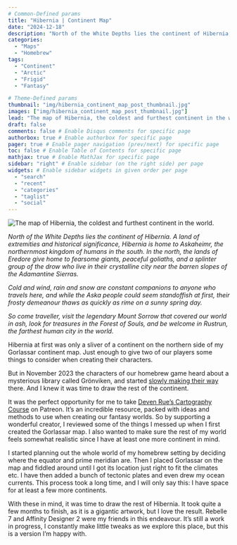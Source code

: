 ```yaml
---
# Common-Defined params
title: "Hibernia | Continent Map"
date: "2024-12-18"
description: "North of the White Depths lies the continent of Hibernia, a land of extremities and historical significance."
categories:
  - "Maps"
  - "Homebrew"
tags:
  - "Continent"
  - "Arctic"
  - "Frigid"
  - "Fantasy"

# Theme-Defined params
thumbnail: "img/hibernia_continent_map_post_thumbnail.jpg"
images: ["img/hibernia_continent_map_post_thumbnail.jpg"]
lead: "The map of Hibernia, the coldest and furthest continent in the world." # Lead text
draft: false
comments: false # Enable Disqus comments for specific page
authorbox: true # Enable authorbox for specific page
pager: true # Enable pager navigation (prev/next) for specific page
toc: false # Enable Table of Contents for specific page
mathjax: true # Enable MathJax for specific page
sidebar: "right" # Enable sidebar (on the right side) per page
widgets: # Enable sidebar widgets in given order per page
  - "search"
  - "recent"
  - "categories"
  - "taglist"
  - "social"
---
```


![The map of Hibernia, the coldest and furthest continent in the world.](../hibernia_continent_labels_241218_x050.jpg)

*North of the White Depths lies the continent of Hibernia. A land of extremities and historical significance, Hibernia is home to Askaheimr, the northernmost kingdom of humans in the south. In the north, the lands of Eredore give home to fearsome giants, peaceful goliaths, and a splinter group of the drow who live in their crystalline city near the barren slopes of the Adamantine Sierras.*

*Cold and wind, rain and snow are constant companions to anyone who travels here, and while the Aska people could seem standoffish at first, their frosty demeanour thaws as quickly as rime on a sunny spring day.*

*So come traveller, visit the legendary Mount Sorrow that covered our world in ash, look for treasures in the Forest of Souls, and be welcome in Rustrun, the farthest human city in the world.*

Hibernia at first was only a sliver of a continent on the northern side of my Gorlassar continent map. Just enough to give two of our players some things to consider when creating their characters.

But in November 2023 the characters of our homebrew game heard about a mysterious library called Grönviken, and started [slowly making their way](https://youtu.be/mciV3mbU-Wo?si=lIWDqOCEvY2-I46a&t=23) there. And I knew it was time to draw the rest of the continent.

It was the perfect opportunity for me to take [Deven Rue’s Cartography Course](https://www.patreon.com/posts/78141990) on Patreon. It’s an incredible resource, packed with ideas and methods to use when creating our fantasy worlds. So by supporting a wonderful creator, I reviewed some of the things I messed up when I first created the Gorlassar map. I also wanted to make sure the rest of my world feels somewhat realistic since I have at least one more continent in mind.

I started planning out the whole world of my homebrew setting by deciding where the equator and prime meridian are. Then I placed Gorlassar on the map and fiddled around until I got its location just right to fit the climates etc. I have then added a bunch of tectonic plates and even drew my ocean currents. This process took a long time, and I will only say this: I have space for at least a few more continents.

With these in mind, it was time to draw the rest of Hibernia. It took quite a few months to finish, as it is a gigantic artwork, but I love the result. Rebelle 7 and Affinity Designer 2 were my friends in this endeavour. It’s still a work in progress, I constantly make little tweaks as we explore this place, but this is a version I’m happy with.
